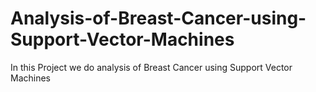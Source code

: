 # Analysis-of-Breast-Cancer-using-Support-Vector-Machines
In this Project we do analysis of Breast Cancer using Support Vector Machines
